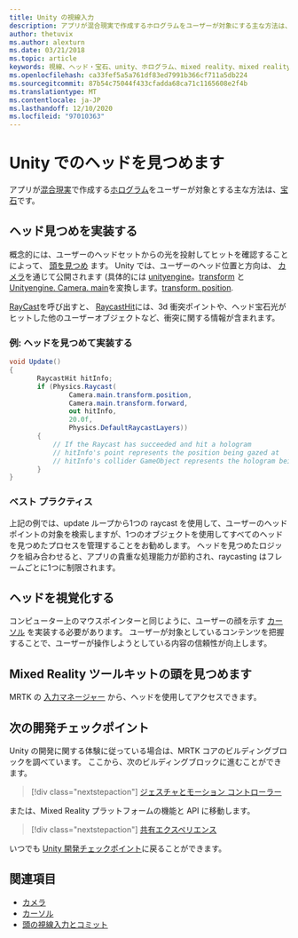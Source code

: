 ```yaml
---
title: Unity の視線入力
description: アプリが混合現実で作成するホログラムをユーザーが対象にする主な方法は、宝石です。
author: thetuvix
ms.author: alexturn
ms.date: 03/21/2018
ms.topic: article
keywords: 視線、ヘッド・宝石、unity、ホログラム、mixed reality、mixed reality ヘッドセット、windows mixed reality ヘッドセット、virtual reality ヘッドセット、unity、Mixed Reality ツールキット
ms.openlocfilehash: ca33fef5a5a761df83ed7991b366cf711a5db224
ms.sourcegitcommit: 87b54c75044f433cfadda68ca71c1165608e2f4b
ms.translationtype: MT
ms.contentlocale: ja-JP
ms.lasthandoff: 12/10/2020
ms.locfileid: "97010363"
---
```

# <a name="head-gaze-in-unity"></a>Unity でのヘッドを見つめます

アプリが[混合現実](../../discover/mixed-reality.md)で作成する[ホログラム](../../discover/hologram.md)をユーザーが対象とする主な方法は、[宝石](../../design/gaze-and-commit.md)です。

## <a name="implementing-head-gaze"></a>ヘッド見つめを実装する

概念的には、ユーザーのヘッドセットからの光を投射してヒットを確認することによって、 [頭を見つめ](../../design/gaze-and-commit.md) ます。 Unity では、ユーザーのヘッド位置と方向は、 [カメラ](camera-in-unity.md)を通じて公開されます (具体的には [unityengine](https://docs.unity3d.com/ScriptReference/Camera-main.html)。[transform](https://docs.unity3d.com/ScriptReference/Transform-forward.html) と [Unityengine. Camera. main](https://docs.unity3d.com/ScriptReference/Camera-main.html)を変換します。[transform. position](https://docs.unity3d.com/ScriptReference/Transform-position.html).

[RayCast](https://docs.unity3d.com/ScriptReference/Physics.Raycast.html)を呼び出すと、 [RaycastHit](https://docs.unity3d.com/ScriptReference/RaycastHit.html)には、3d 衝突ポイントや、ヘッド宝石光がヒットした他のユーザーオブジェクトなど、衝突に関する情報が含まれます。

### <a name="example-implement-head-gaze"></a>例: ヘッドを見つめて実装する

```cs
void Update()
{
       RaycastHit hitInfo;
       if (Physics.Raycast(
               Camera.main.transform.position,
               Camera.main.transform.forward,
               out hitInfo,
               20.0f,
               Physics.DefaultRaycastLayers))
       {
           // If the Raycast has succeeded and hit a hologram
           // hitInfo's point represents the position being gazed at
           // hitInfo's collider GameObject represents the hologram being gazed at
       }
}
```

### <a name="best-practices"></a>ベスト プラクティス

上記の例では、update ループから1つの raycast を使用して、ユーザーのヘッドポイントの対象を検索しますが、1つのオブジェクトを使用してすべてのヘッドを見つめたプロセスを管理することをお勧めします。 ヘッドを見つめたロジックを組み合わせると、アプリの貴重な処理能力が節約され、raycasting はフレームごとに1つに制限されます。

## <a name="visualizing-head-gaze"></a>ヘッドを視覚化する

コンピューター上のマウスポインターと同じように、ユーザーの顔を示す [カーソル](../../design/cursors.md) を実装する必要があります。 ユーザーが対象としているコンテンツを把握することで、ユーザーが操作しようとしている内容の信頼性が向上します。

## <a name="head-gaze-in-the-mixed-reality-toolkit"></a>Mixed Reality ツールキットの頭を見つめます 
MRTK の [入力マネージャー](https://microsoft.github.io/MixedRealityToolkit-Unity/Documentation/Input/Overview.html) から、ヘッドを使用してアクセスできます。

## <a name="next-development-checkpoint"></a>次の開発チェックポイント

Unity の開発に関する体験に従っている場合は、MRTK コアのビルディングブロックを調べています。 ここから、次のビルディングブロックに進むことができます。

> [!div class="nextstepaction"]
> [ジェスチャとモーション コントローラー](gestures-and-motion-controllers-in-unity.md)

または、Mixed Reality プラットフォームの機能と API に移動します。

> [!div class="nextstepaction"]
> [共有エクスペリエンス](shared-experiences-in-unity.md)

いつでも [Unity 開発チェックポイント](unity-development-overview.md#2-core-building-blocks)に戻ることができます。

## <a name="see-also"></a>関連項目
* [カメラ](camera-in-unity.md)
* [カーソル](../../design/cursors.md)
* [頭の視線入力とコミット](../../design/gaze-and-commit.md)
